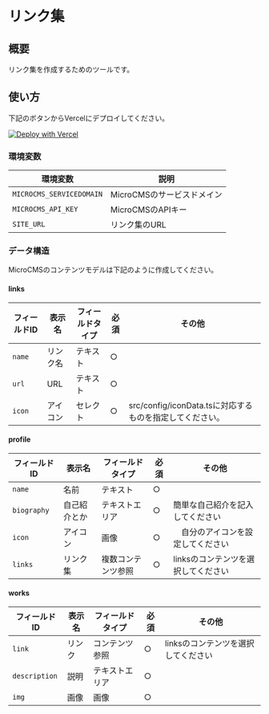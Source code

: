 # リンク集

## 概要

リンク集を作成するためのツールです。

## 使い方

下記のボタンからVercelにデプロイしてください。

[![Deploy with Vercel](https://vercel.com/button)](https://vercel.com/new/clone?repository-url=https%3A%2F%2Fgithub.com%2Friya-amemiya%2Flinks%2Ftree%2Fmain&env=MICROCMS_SERVICEDOMAIN,MICROCMS_API_KEY,SITE_URL&demo-title=Demo&demo-url=https%3A%2F%2Friya-amemiya-links.oshaburikitchin.com%2F)

### 環境変数

| 環境変数 | 説明 |
| --- | --- |
| `MICROCMS_SERVICEDOMAIN` | MicroCMSのサービスドメイン |
| `MICROCMS_API_KEY` | MicroCMSのAPIキー |
| `SITE_URL` | リンク集のURL |

### データ構造

MicroCMSのコンテンツモデルは下記のように作成してください。

#### links

| フィールドID | 表示名 | フィールドタイプ | 必須 | その他 |
| --- | --- | --- | --- | --- |
| `name` | リンク名 | テキスト | ○ | |
| `url` | URL | テキスト | ○ | |
| `icon` | アイコン | セレクト | ○ | src/config/iconData.tsに対応するものを指定してください。 |

#### profile

| フィールドID | 表示名 | フィールドタイプ | 必須 | その他 |
| --- | --- | --- | --- | --- |
| `name` | 名前 | テキスト | ○ | |
| `biography` | 自己紹介とか | テキストエリア | ○ | 簡単な自己紹介を記入してください |
| `icon` | アイコン | 画像 | ○ |　自分のアイコンを設定してください |
| `links` | リンク集 | 複数コンテンツ参照 | ○ | linksのコンテンツを選択してください |

#### works

| フィールドID | 表示名 | フィールドタイプ | 必須 | その他 |
| --- | --- | --- | --- | --- |
| `link` | リンク | コンテンツ参照 | ○ | linksのコンテンツを選択してください |
| `description` | 説明 | テキストエリア | ○ | |
| `img` | 画像 | 画像 | ○ | |

